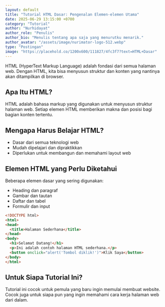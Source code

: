 ```yaml
---
layout: default
title: "Tutorial HTML Dasar: Pengenalan Elemen-elemen Utama"
date: 2025-06-29 13:15:00 +0700
category: "Tutorial"
author: "Nurhidayat"
author_role: "Penulis"
author_bio: "Menulis tentang apa saja yang menurutku menarik."
author_avatar: "/assets/image/nurimator-logo-512.webp"
type: "Postingan"
image: "https://placehold.co/1200x600/111827/4fc3f7?text=HTML+Dasar"
---
```


HTML (HyperText Markup Language) adalah fondasi dari semua halaman web. Dengan HTML, kita bisa menyusun struktur dan konten yang nantinya akan ditampilkan di browser.

## Apa Itu HTML?

HTML adalah bahasa markup yang digunakan untuk menyusun struktur halaman web. Setiap elemen HTML memberikan makna dan posisi bagi bagian konten tertentu.

## Mengapa Harus Belajar HTML?

- Dasar dari semua teknologi web
- Mudah dipelajari dan dipraktikkan
- Diperlukan untuk membangun dan memahami layout web

## Elemen HTML yang Perlu Diketahui

Beberapa elemen dasar yang sering digunakan:
- Heading dan paragraf
- Gambar dan tautan
- Daftar dan tabel
- Formulir dan input

```html
<!DOCTYPE html>
<html>
<head>
  <title>Halaman Sederhana</title>
</head>
<body>
  <h1>Selamat Datang!</h1>
  <p>Ini adalah contoh halaman HTML sederhana.</p>
  <button onclick="alert('Tombol diklik!')">Klik Saya</button>
</body>
</html>
```

## Untuk Siapa Tutorial Ini?

Tutorial ini cocok untuk pemula yang baru ingin memulai membuat website. Cocok juga untuk siapa pun yang ingin memahami cara kerja halaman web dari dalam.
